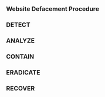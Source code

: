 ### Website Defacement Procedure


### DETECT

### ANALYZE

### CONTAIN

### ERADICATE

### RECOVER





